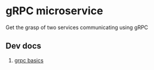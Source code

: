 # gRPC microservice

Get the grasp of two services communicating using gRPC

## Dev docs
1. [grpc basics](https://grpc.io/docs/languages/java/basics/)